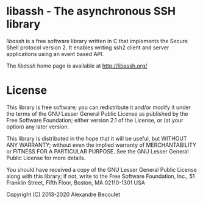 
# libassh - The asynchronous SSH library

_libassh_ is a free software library written in C that implements the
Secure Shell protocol version 2. It enables writing ssh2 client and
server applications using an event based API.

The _libassh_ home page is available at http://libassh.org/

# License

This library is free software; you can redistribute it and/or modify
it under the terms of the GNU Lesser General Public License as
published by the Free Software Foundation; either version 2.1 of the
License, or (at your option) any later version.

This library is distributed in the hope that it will be useful, but
WITHOUT ANY WARRANTY; without even the implied warranty of
MERCHANTABILITY or FITNESS FOR A PARTICULAR PURPOSE.  See the GNU
Lesser General Public License for more details.

You should have received a copy of the GNU Lesser General Public
License along with this library; if not, write to the Free Software
Foundation, Inc., 51 Franklin Street, Fifth Floor, Boston, MA
02110-1301 USA

Copyright (C) 2013-2020 Alexandre Becoulet
